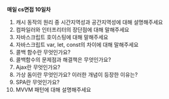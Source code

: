 

**매일 cs면접 10일차**
1. 캐시 동작의 원리 중 시간지역성과 공간지역성에 대해 설명해주세요
2. 컴파일러와 인터프리터의 장단점에 대해 말해주세요
3. 자바스크립트 호이스팅에 대해 말해주세요
4. 자바스크립트 var, let, const의 차이에 대해 말해주세요
5. 콜백 함수란 무엇인가요?
6. 콜백함수의 문제점과 해결책은 무엇인가요?
7. Ajax란 무엇인가요?
8. 가상 돔이란 무엇인가요? 이러한 개념이 등장한 이유는?
9. SPA란 무엇인가요?
10. MVVM 패턴에 대해 설명해주세요
